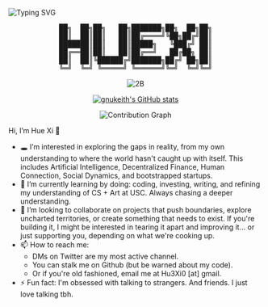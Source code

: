 ![Typing SVG](http://readme-typing-svg.herokuapp.com/?font=JetBrains+Mono&pause=1000&color=FFFFFF&random=false&width=435&lines=Haiiiii+I'm+gnukeith.)


<div align="center">
<pre>
██╗  ██╗██╗   ██╗███████╗██╗  ██╗██╗
██║  ██║██║   ██║██╔════╝╚██╗██╔╝██║
███████║██║   ██║█████╗   ╚███╔╝ ██║
██╔══██║██║   ██║██╔══╝   ██╔██╗ ██║
██║  ██║╚██████╔╝███████╗██╔╝ ██╗██║
╚═╝  ╚═╝ ╚═════╝ ╚══════╝╚═╝  ╚═╝╚═╝
</pre>
</div>


<p align="center">
  <img src="img/2b.gif" alt="2B">
</p>

<!-- GitHub stats -->
<p align="center">
  <a href="https://github.com/huexiprime">
    <img src="https://github-readme-stats.vercel.app/api?username=huexiprime&show_icons=true&theme=graywhite&bg_color=000000&text_color=ffffff&icon_color=ffffff&title_color=ffffff&border_color=ffffff" alt="gnukeith's GitHub stats">
  </a>
</p>



<p align="center">
  <img src="https://github-readme-activity-graph.vercel.app/graph?username=huexiprime&theme=xcode&bg_color=000000&color=ffffff&line=ffffff&point=ffffff&area=true&hide_border=true" alt="Contribution Graph">
</p>


Hi, I’m Hue Xi 🎨

- 🕳️ I’m interested in exploring the gaps in reality, from my own understanding to where the world hasn't caught up with itself. This includes Artificial Intelligence, Decentralized Finance, Human Connection, Social Dynamics, 
and bootstrapped startups.
- 🌱 I’m currently learning by doing: coding, investing, writing, and refining my understanding of CS + Art at USC. Always chasing a deeper understanding.
- 💞️ I’m looking to collaborate on projects that push boundaries, explore uncharted territories, or create something that needs to exist. If you're building it, I might be interested in tearing it apart and improving it... or just supporting you, depending on what we're cooking up.
- 📫 How to reach me:
    - DMs on Twitter are my most active channel.
    - You can stalk me on Github (but be warned about my code).
    - Or if you're old fashioned, email me at Hu3Xi0 [at] gmail.
- ⚡ Fun fact: I'm obsessed with talking to strangers. And friends. I just love talking tbh.
<!---
HueXiPrime/HueXiPrime is a ✨ special ✨ repository because its `README.md` (this file) appears on your GitHub profile.
You can click the Preview link to take a look at your changes.
--->

